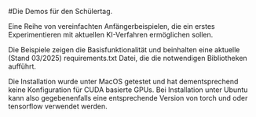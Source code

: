 #Die Demos für den Schülertag.

Eine Reihe von vereinfachten Anfängerbeispielen, die ein erstes Experimentieren mit
aktuellen KI-Verfahren ermöglichen sollen. 

Die Beispiele zeigen die Basisfunktionalität und beinhalten eine aktuelle (Stand 03/2025)
requirements.txt Datei, die die notwendigen Bibliotheken aufführt.

Die Installation wurde unter MacOS getestet und hat dementsprechend keine Konfiguration für 
CUDA basierte GPUs. Bei Installation unter Ubuntu kann also gegebenenfalls eine 
entsprechende Version von torch und oder tensorflow verwendet werden. 
